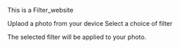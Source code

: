 This is a Filter_website

Uplaod a photo from your device 
Select a choice of filter

The selected filter will be applied to your photo.

